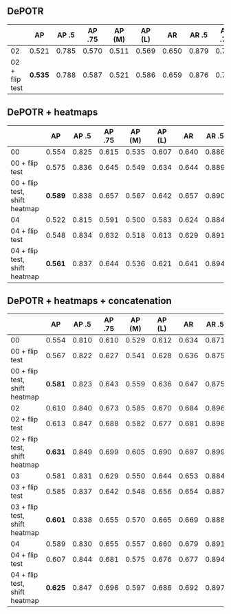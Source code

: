 ## DePOTR



|                | AP        | AP .5 | AP .75 | AP (M) | AP (L) | AR    | AR .5 | AR .75 | AR (M) | AR (L) |
|----------------|-----------|-------|--------|--------|--------|-------|-------|--------|--------|--------|
| 02             | 0.521     | 0.785 | 0.570  | 0.511  | 0.569  | 0.650 | 0.879 | 0.713  | 0.609  | 0.708  |
| 02 + flip test | **0.535** | 0.788 | 0.587  | 0.521  | 0.586  | 0.659 | 0.876 | 0.720  | 0.619  | 0.716  |


## DePOTR + heatmaps



|                               | AP        | AP .5 | AP .75 | AP (M) | AP (L) | AR    | AR .5 | AR .75 | AR (M) | AR (L) |
|-------------------------------|-----------|-------|--------|--------|--------|-------|-------|--------|--------|--------|
| 00 							| 0.554     | 0.825 | 0.615  | 0.535  | 0.607  | 0.640 | 0.886 | 0.706  | 0.602  | 0.693  |
| 00 + flip test 				| 0.575     | 0.836 | 0.645  | 0.549  | 0.634  | 0.644 | 0.889 | 0.714  | 0.604  | 0.701  |
| 00 + flip test, shift heatmap | **0.589** | 0.838 | 0.657  | 0.567  | 0.642  | 0.657 | 0.890 | 0.724  | 0.622  | 0.707  |
| 04 							| 0.522     | 0.815 | 0.591  | 0.500  | 0.583  | 0.624 | 0.884 | 0.709  | 0.586  | 0.679  |
| 04 + flip test 				| 0.548     | 0.834 | 0.632  | 0.518  | 0.613  | 0.629 | 0.891 | 0.718  | 0.587  | 0.689  |
| 04 + flip test, shift heatmap | **0.561** | 0.837 | 0.644  | 0.536  | 0.621  | 0.641 | 0.894 | 0.726  | 0.603  | 0.696  |


## DePOTR + heatmaps + concatenation


|                               | AP        | AP .5 | AP .75 | AP (M) | AP (L) | AR    | AR .5 | AR .75 | AR (M) | AR (L) |
|-------------------------------|-----------|-------|--------|--------|--------|-------|-------|--------|--------|--------|
| 00                            | 0.554     | 0.810 | 0.610  | 0.529  | 0.612  | 0.634 | 0.871 | 0.693  | 0.596  | 0.688  |
| 00 + flip test                | 0.567     | 0.822 | 0.627  | 0.541  | 0.628  | 0.636 | 0.875 | 0.698  | 0.596  | 0.693  |
| 00 + flip test, shift heatmap | **0.581** | 0.823 | 0.643  | 0.559  | 0.636  | 0.647 | 0.875 | 0.709  | 0.611  | 0.699  |
| 02                            | 0.610     | 0.840 | 0.673  | 0.585  | 0.670  | 0.684 | 0.896 | 0.748  | 0.643  | 0.742  |
| 02 + flip test                | 0.613     | 0.847 | 0.688  | 0.582  | 0.677  | 0.681 | 0.898 | 0.753  | 0.637  | 0.744  |
| 02 + flip test, shift heatmap | **0.631** | 0.849 | 0.699  | 0.605  | 0.690  | 0.697 | 0.899 | 0.762  | 0.657  | 0.753  |
| 03                            | 0.581     | 0.831 | 0.629  | 0.550  | 0.644  | 0.653 | 0.884 | 0.705  | 0.609  | 0.716  |
| 03 + flip test                | 0.585     | 0.837 | 0.642  | 0.548  | 0.656  | 0.654 | 0.887 | 0.712  | 0.603  | 0.725  |
| 03 + flip test, shift heatmap | **0.601** | 0.838 | 0.655  | 0.570  | 0.665  | 0.669 | 0.888 | 0.723  | 0.624  | 0.732  |
| 04                            | 0.589     | 0.830 | 0.655  | 0.557  | 0.660  | 0.679 | 0.891 | 0.747  | 0.636  | 0.739  |
| 04 + flip test                | 0.607     | 0.844 | 0.681  | 0.575  | 0.676  | 0.677 | 0.894 | 0.750  | 0.633  | 0.739  |
| 04 + flip test, shift heatmap | **0.625** | 0.847 | 0.696  | 0.597  | 0.686  | 0.692 | 0.897 | 0.761  | 0.654  | 0.747  |









